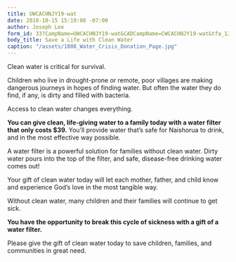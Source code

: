 ```yaml
---
title: UWCACHNJY19-wat
date: 2018-10-15 15:19:00 -07:00
author: Joseph Lee
form_id: 33?CampName=UWCACHNJY19-wat&CADCampName=CWCACHNJY19-wat&tfa_1202=Filter
body_title: Save a Life with Clean Water
caption: "/assets/1808_Water_Crisis_Donation_Page.jpg"
---
```


Clean water is critical for survival. 

Children who live in drought-prone or remote, poor villages are making dangerous journeys in hopes of finding water. But often the water they do find, if any, is dirty and filled with bacteria. 

Access to clean water changes everything.

**You can give clean, life-giving water to a family today with a water filter that only costs $39.** You’ll provide water that’s safe for Naishorua to drink, and in the most effective way possible. 

A water filter is a powerful solution for families without clean water. Dirty water pours into the top of the filter, and safe, disease-free drinking water comes out!

Your gift of clean water today will let each mother, father, and child know and experience God’s love in the most tangible way. 

Without clean water, many children and their families will continue to get sick.  

**You have the opportunity to break this cycle of sickness with a gift of a water filter.** 

Please give the gift of clean water today to save children, families, and communities in great need.
